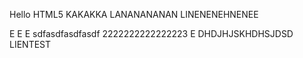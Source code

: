Hello HTML5 KAKAKKA
LANANANANAN
LINENENEHNENEE

E
E
E
sdfasdfasdfasdf
2222222222222223
E
DHDJHJSKHDHSJDSD
LIENTEST
